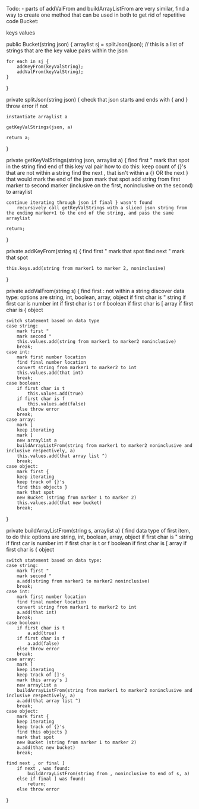 Todo:
    - parts of addValFrom and buildArrayListFrom are very similar, find a way to create one method that can be used in both to get rid of repetitive code
Bucket:

keys
values

public Bucket(string json) {
    arraylist sj = splitJson(json); // this is a list of strings that are the key value pairs within the json

    for each in sj {
        addKeyFrom(keyValString);
        addValFrom(keyValString);
    }
}

private splitJson(string json) {
    check that json starts and ends with { and }
        throw error if not

    instantiate arraylist a

    getKeyValStrings(json, a)
    
    return a;
}

private getKeyValStrings(string json, arraylist a) {
    find first "
        mark that spot in the string
    find end of this key val pair
        how to do this:
        keep count of {}'s that are not within a string
        find the next , that isn't within a {} OR the next } that would mark the end of the json
        mark that spot
    add string from first marker to second marker (inclusive on the first, noninclusive on the second) to arraylist

    continue iterating through json if final } wasn't found
        recursively call getKeyValStrings with a sliced json string from the ending marker+1 to the end of the string, and pass the same arraylist
    
    return;
}

private addKeyFrom(string s) {
    find first "
        mark that spot
    find next "
        mark that spot
    
    this.keys.add(string from marker1 to marker 2, noninclusive)
}

private addValFrom(string s) {
    find first : not within a string
    discover data type:
        options are string, int, boolean, array, object
        if first char is "
            string
        if first car is number
            int
        if first char is t or f
            boolean
        if first char is [
            array
        if first char is {
            object

    switch statement based on data type
    case string:
        mark first "
        mark second "
        this.values.add(string from marker1 to marker2 noninclusive)
        break;
    case int:
        mark first number location
        find final number location
        convert string from marker1 to marker2 to int
        this.values.add(that int)
        break;
    case boolean:
        if first char is t
            this.values.add(true)
        if first char is f
            this.values.add(false)
        else throw error
        break;
    case array:
        mark [
        keep iterating
        mark ]
        new arraylist a
        buildArrayListFrom(string from marker1 to marker2 noninclusive and inclusive respectively, a)
        this.values.add(that array list ^)
        break;
    case object:
        mark first {
        keep iterating
        keep track of {}'s
        find this objects }
        mark that spot
        new Bucket (string from marker 1 to marker 2)
        this.values.add(that new bucket)
        break;
}

private buildArrayListFrom(string s, arraylist a) {
    find data type of first item, to do this:
        options are string, int, boolean, array, object
        if first char is "
            string
        if first car is number
            int
        if first char is t or f
            boolean
        if first char is [
            array
        if first char is {
            object
        
    switch statement based on data type:
    case string:
        mark first "
        mark second "
        a.add(string from marker1 to marker2 noninclusive)
        break;
    case int:
        mark first number location
        find final number location
        convert string from marker1 to marker2 to int
        a.add(that int)
        break;
    case boolean:
        if first char is t
            a.add(true)
        if first char is f
            a.add(false)
        else throw error
        break;
    case array:
        mark [
        keep iterating
        keep track of []'s
        mark this array's ]
        new arraylist a
        buildArrayListFrom(string from marker1 to marker2 noninclusive and inclusive respectively, a)
        a.add(that array list ^)
        break;
    case object:
        mark first {
        keep iterating
        keep track of {}'s
        find this objects }
        mark that spot
        new Bucket (string from marker 1 to marker 2)
        a.add(that new bucket)
        break;
    
    find next , or final ]
        if next , was found:
            buildArrayListFrom(string from , noninclusive to end of s, a)
        else if final ] was found:
            return;
        else throw error
}